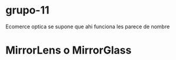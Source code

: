 # grupo-11

Ecomerce optica
se supone que ahi funciona
les parece de nombre

# MirrorLens o MirrorGlass
